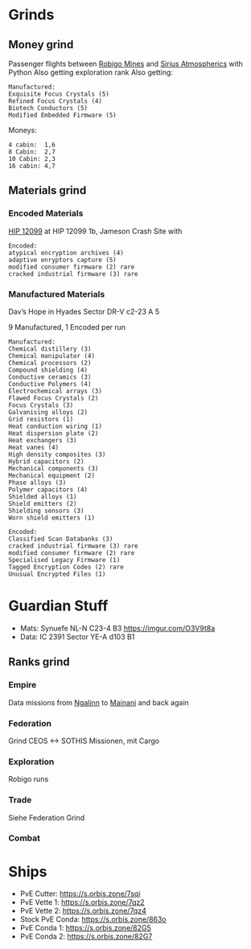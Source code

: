 # Grinds
## Money grind
Passenger flights between [Robigo Mines](https://inara.cz/galaxy-station/42265/) and [Sirius Atmospherics](https://inara.cz/galaxy-station/151365/) with Python
Also getting exploration rank
Also getting:

    Manufactured:
    Exquisite Focus Crystals (5)
    Refined Focus Crystals (4)
    Biotech Conductors (5)
    Modified Embedded Firmware (5)

Moneys:

    4 cabin:  1,6
    8 Cabin:  2,7
    10 Cabin: 2,3
    16 cabin: 4,7

## Materials grind
### Encoded Materials
[HIP 12099](https://inara.cz/galaxy-starsystem/47296/) at HIP 12099 1b, Jameson Crash Site with

    Encoded:
    atypical encryption archives (4)
    adaptive enryptors capture (5)
    modified consumer firmware (2) rare
    cracked industrial firmware (3) rare

### Manufactured Materials
Dav’s Hope in Hyades Sector DR-V c2-23 A 5

9 Manufactured, 1 Encoded per run

    Manufactured:
    Chemical distillery (3)
    Chemical manipulator (4)
    Chemical processors (2)
    Compound shielding (4)
    Conductive ceramics (3)
    Conductive Polymers (4)
    Electrochemical arrays (3)
    Flawed Focus Crystals (2)
    Focus Crystals (3)
    Galvanising alloys (2) 
    Grid resistors (1)
    Heat conduction wiring (1)
    Heat dispersion plate (2)
    Heat exchangers (3)
    Heat vanes (4)
    High density composites (3)
    Hybrid capacitors (2)
    Mechanical components (3)
    Mechanical equipment (2)
    Phase alloys (3)
    Polymer capacitors (4)
    Shielded alloys (1)
    Shield emitters (2)
    Shielding sensors (3)
    Worn shield emitters (1)
    
    Encoded:
    Classified Scan Databanks (3)
    cracked industrial firmware (3) rare
    modified consumer firmware (2) rare
    Specialised Legacy Firmware (1)
    Tagged Encryption Codes (2) rare
    Unusual Encrypted Files (1)
    

# Guardian Stuff
- Mats: Synuefe NL-N C23-4 B3 https://imgur.com/O3V9t8a
- Data: IC 2391 Sector YE-A d103 B1

## Ranks grind
### Empire
Data missions from [Ngalinn](https://inara.cz/galaxy-station/37051/) to [Mainani](https://inara.cz/galaxy-station/35821/) and back again

### Federation
Grind CEOS <-> SOTHIS Missionen, mit Cargo

### Exploration
Robigo runs

### Trade

Siehe Federation Grind

### Combat

# Ships

- PvE Cutter: https://s.orbis.zone/7sqi
- PvE Vette 1: https://s.orbis.zone/7qz2
- PvE Vette 2: https://s.orbis.zone/7qz4
- Stock PvE Conda: https://s.orbis.zone/863o
- PvE Conda 1: https://s.orbis.zone/82G5
- PvE Conda 2: https://s.orbis.zone/82G7


